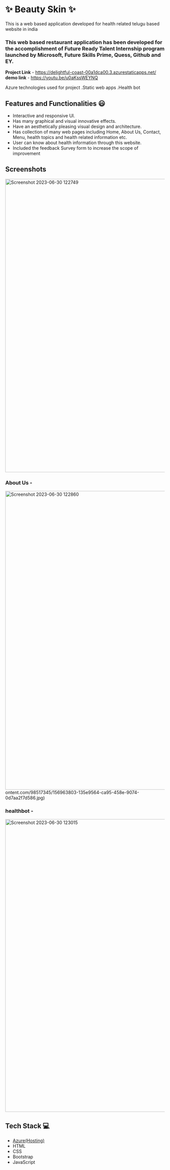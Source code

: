 # ✨ Beauty Skin ✨

This is a web based application developed for health related telugu based website in india

### This web based restaurant application has been developed for the accomplishment of Future Ready Talent Internship program launched by Microsoft, Future Skills Prime, Quess, Github and EY.


**Project Link** - https://delightful-coast-00a1dca00.3.azurestaticapps.net/
**demo link** - https://youtu.be/u0aKssWEYNQ

Azure technologies used for project
.Static web apps
.Health bot


## Features and Functionalities 😃

- Interactive and responsive UI.
- Has many graphical and visual innovative effects.
- Have an aesthetically pleasing visual design and architecture.
- Has collection of many web pages including Home, About Us, Contact, Menu, health topics and health related information etc.
- User can know about health information through this website.
- Included the feedback Survey form to increase the scope of improvement 

## Screenshots
<img width="925" alt="Screenshot 2023-06-30 122749" src="https://github.com/Lankamanikumar137/project3/assets/129277106/486c9604-6424-46e8-bb1e-0b71fb4676db">

 


   

### About Us -


<img width="942" alt="Screenshot 2023-06-30 122860" src="https://github.com/Lankamanikumar137/project3/assets/129277106/f3a2eb79-fcd1-4f50-8c4c-ce987ee6f9ce">
ontent.com/98517345/156963803-135e9564-ca95-458e-9074-0d7aa2f7d586.jpg)


### healthbot -

<img width="923" alt="Screenshot 2023-06-30 123015" src="https://github.com/Lankamanikumar137/project3/assets/129277106/d68741a8-0013-46ac-bf55-4a146fe0d0fc">




## Tech Stack 💻

- [Azure(Hosting)](https://azure.microsoft.com/en-in/features/azure-portal/)
- HTML
- CSS
- Bootstrap
- JavaScript
